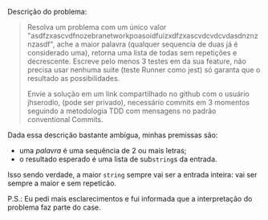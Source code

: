 Descrição do problema:

> Resolva um problema com um único valor
> "asdfzxascvdfnozebranetworkpoasoidfuizxdfzxascvdcvdcvdasdnznznzasdf", ache a
> maior palavra (qualquer sequencia de duas já é considerado uma), retorna uma
> lista de todas sem repetições e decrescente. Escreve pelo menos 3 testes em da
> sua feature, não precisa usar nenhuma suite (teste Runner como jest) só
> garanta que o resultado as possibilidades.
>
> Envie a solução em um link compartilhado no github com o usuário jhserodio,
> (pode ser privado), necessário commits em 3 momentos seguindo a metodologia
> TDD com mensagens no padrão conventional Commits.


Dada essa descrição bastante ambígua, minhas premissas são:

- uma *palavra* é uma sequência de 2 ou mais letras;
- o resultado esperado é uma lista de sub`string`s da entrada.

Isso sendo verdade, a maior `string` sempre vai ser a entrada inteira: vai ser
sempre a maior e sem repeticão.

P.S.: Eu pedi mais esclarecimentos e fui informada que a interpretação do problema faz parte do case.
